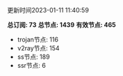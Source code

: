 更新时间2023-01-11 11:40:59

**总订阅: 73**
**总节点: 1439**
**有效节点: 465**
- trojan节点: 116
- v2ray节点: 154
- ss节点: 189
- ssr节点: 6

